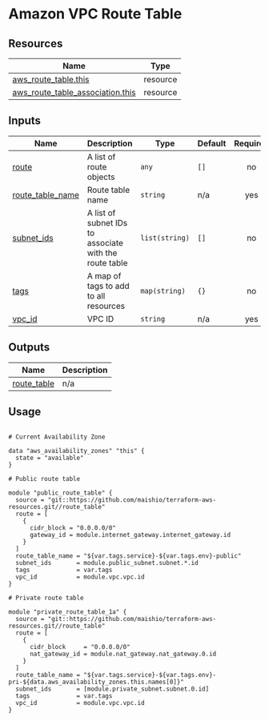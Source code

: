 # Amazon VPC Route Table

## Resources

| Name | Type |
|------|------|
| [aws_route_table.this](https://registry.terraform.io/providers/hashicorp/aws/latest/docs/resources/route_table) | resource |
| [aws_route_table_association.this](https://registry.terraform.io/providers/hashicorp/aws/latest/docs/resources/route_table_association) | resource |

## Inputs

| Name | Description | Type | Default | Required |
|------|-------------|------|---------|:--------:|
| <a name="input_route"></a> [route](#input\_route) | A list of route objects | `any` | `[]` | no |
| <a name="input_route_table_name"></a> [route\_table\_name](#input\_route\_table\_name) | Route table name | `string` | n/a | yes |
| <a name="input_subnet_ids"></a> [subnet\_ids](#input\_subnet\_ids) | A list of subnet IDs to associate with the route table | `list(string)` | `[]` | no |
| <a name="input_tags"></a> [tags](#input\_tags) | A map of tags to add to all resources | `map(string)` | `{}` | no |
| <a name="input_vpc_id"></a> [vpc\_id](#input\_vpc\_id) | VPC ID | `string` | n/a | yes |

## Outputs

| Name | Description |
|------|-------------|
| <a name="output_route_table"></a> [route\_table](#output\_route\_table) | n/a |

## Usage

```hcl

# Current Availability Zone

data "aws_availability_zones" "this" {
  state = "available"
}

# Public route table

module "public_route_table" {
  source = "git::https://github.com/maishio/terraform-aws-resources.git//route_table"
  route = [
    {
      cidr_block = "0.0.0.0/0"
      gateway_id = module.internet_gateway.internet_gateway.id
    }
  ]
  route_table_name = "${var.tags.service}-${var.tags.env}-public"
  subnet_ids       = module.public_subnet.subnet.*.id
  tags             = var.tags
  vpc_id           = module.vpc.vpc.id
}

# Private route table

module "private_route_table_1a" {
  source = "git::https://github.com/maishio/terraform-aws-resources.git//route_table"
  route = [
    {
      cidr_block     = "0.0.0.0/0"
      nat_gateway_id = module.nat_gateway.nat_gateway.0.id
    }
  ]
  route_table_name = "${var.tags.service}-${var.tags.env}-pri-${data.aws_availability_zones.this.names[0]}"
  subnet_ids       = [module.private_subnet.subnet.0.id]
  tags             = var.tags
  vpc_id           = module.vpc.vpc.id
}
```
